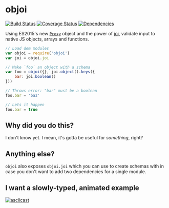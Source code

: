 # objoi

[![Build Status](https://api.travis-ci.org/jpwilliams/objoi.svg)](https://travis-ci.org/jpwilliams/objoi) [![Coverage Status](https://coveralls.io/repos/github/jpwilliams/objoi/badge.svg?branch=master)](https://coveralls.io/github/jpwilliams/objoi?branch=master) [![Dependencies](https://img.shields.io/david/jpwilliams/objoi.svg)]()

Using ES2015's new [`Proxy`](https://developer.mozilla.org/en-US/docs/Web/JavaScript/Reference/Global_Objects/Proxy) object and the power of [joi](https://github.com/hapijs/joi), validate input to native JS objects, arrays and functions.

``` js
// Load dem modules
var objoi = require('objoi')
var joi = objoi.joi

// Make `foo` an object with a schema
var foo = objoi({}, joi.object().keys({
    bar: joi.boolean()
}))

// Throws error: "bar" must be a boolean
foo.bar = 'baz'

// Lets it happen
foo.bar = true
```

## Why did you do this?

I don't know yet. I mean, it's gotta be useful for _something_, right?

## Anything else?

`objoi` also exposes `objoi.joi` which you can use to create schemas with in case you don't want to add two dependencies for a single module.

## I want a slowly-typed, animated example

[![asciicast](https://asciinema.org/a/631ewhm87r6346v3qmidfqxqt.png)](https://asciinema.org/a/631ewhm87r6346v3qmidfqxqt)
